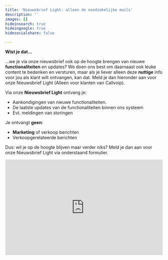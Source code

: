 ```yaml
---
title: 'Nieuwsbrief Light: alleen de noodzakelijke mails'
description: ''
images: []
hideinsearch: true
hideingoogle: true
hidesocialshare: false

---
```

**Wist je dat...**

...we je via onze nieuwsbrief ook op de hoogte brengen van nieuwe **functionaliteiten** en updates? We doen ons best om daarnaast ook leuke content te bedenken en versturen, maar als je liever alleen deze **nuttige** info voor jou als klant wilt ontvangen, kan dat. Meld je dan hieronder aan voor onze Nieuwsbrief Light (Alleen voor klanten van Callvoip).

Via onze **Nieuwsbrief Light** ontvang je:

* Aankondigingen van nieuwe functionaliteiten.
* De laatste updates van de functionaliteiten binnen ons systeem 
* Evt. meldingen van storingen

Je ontvangt **geen**:

* **Marketing** of verkoop berichten
* Verkoopgerelateerde berichten

Dus: wil je op de hoogte blijven maar verder niks? Meld je dan aan voor onze Nieuwsbrief Light via onderstaand formulier.

<iframe width="540" height="305" src="https://f3268d6b.sibforms.com/serve/MUIEABCYJcXyGVL6tW9qn5ISY0dBpJlmir6xMvnT6h7-FvTdZcbGuZ1ApncuNEh_a1veDR_nUHCCh9dAgOLfLSQypjxKn6opDP3tA4wqPWetArIwxI4uk83VJeDcUfaWnk9vDpd-lfTe15KXD4CJ_Bv6YfPCX2z2OfKugnXocJFypRQ5pzC9qdaiwfe3wqbX_nFJVDEVjVoqohWV" frameborder="0" scrolling="auto" allowfullscreen style="display: block;margin-left: auto;margin-right: auto;max-width: 100%;"></iframe>